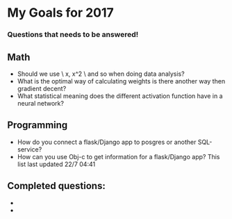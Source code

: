


# My Goals for 2017




### Questions that needs to be answered!
## Math
* Should we use \\ x, x^2 \\ and so when doing data analysis?
* What is the optimal way of calculating weights is there another way then gradient decent?
* What statistical meaning does the different activation function have in a neural network?
## Programming
* How do you connect a flask/Django app to posgres or another SQL-service?
* How can you use Obj-c to get information for a flask/Django app?
This list last updated 22/7 04:41

## Completed questions:
*
*

